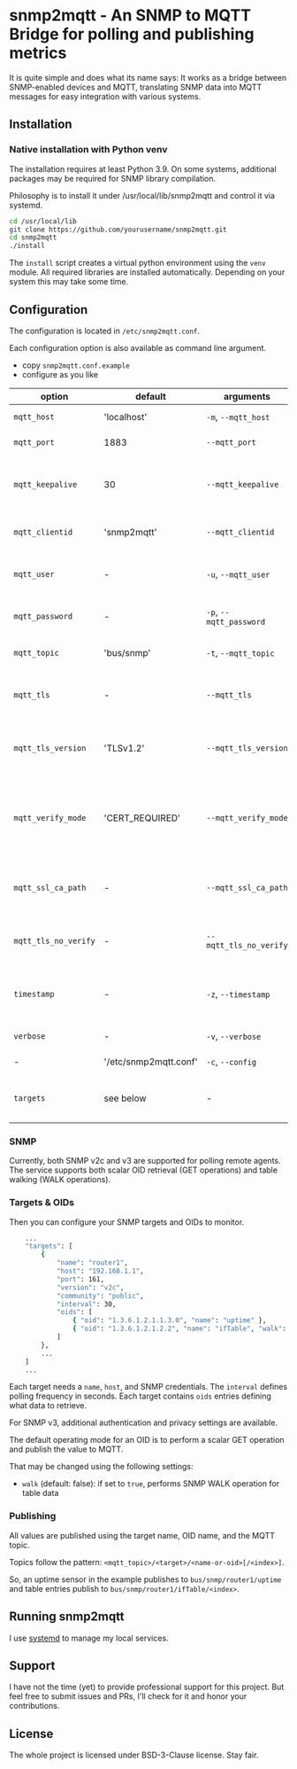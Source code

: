 # snmp2mqtt - An SNMP to MQTT Bridge for polling and publishing metrics

It is quite simple and does what its name says: It works as a bridge between SNMP-enabled devices and MQTT, translating SNMP data into MQTT messages for easy integration with various systems.

## Installation

### Native installation with Python venv

The installation requires at least Python 3.9.
On some systems, additional packages may be required for SNMP library compilation.

Philosophy is to install it under /usr/local/lib/snmp2mqtt and control it via systemd.

```bash
cd /usr/local/lib
git clone https://github.com/yourusername/snmp2mqtt.git
cd snmp2mqtt
./install
```

The `install` script creates a virtual python environment using the `venv` module.
All required libraries are installed automatically.
Depending on your system this may take some time.

## Configuration

The configuration is located in `/etc/snmp2mqtt.conf`.

Each configuration option is also available as command line argument.

- copy `snmp2mqtt.conf.example`
- configure as you like

| option                   | default              | arguments                  | comment                                                                                |
|--------------------------|----------------------|----------------------------|----------------------------------------------------------------------------------------|
| `mqtt_host`              | 'localhost'          | `-m`, `--mqtt_host`        | The hostname of the MQTT server.                                                       |
| `mqtt_port`              | 1883                 | `--mqtt_port`              | The port of the MQTT server.                                                           |
| `mqtt_keepalive`         | 30                   | `--mqtt_keepalive`         | The keep alive interval for the MQTT server connection in seconds.                     |
| `mqtt_clientid`          | 'snmp2mqtt'          | `--mqtt_clientid`          | The clientid to send to the MQTT server.                                               |
| `mqtt_user`              | -                    | `-u`, `--mqtt_user`        | The username for the MQTT server connection.                                           |
| `mqtt_password`          | -                    | `-p`, `--mqtt_password`    | The password for the MQTT server connection.                                           |
| `mqtt_topic`             | 'bus/snmp'           | `-t`, `--mqtt_topic`       | The topic to publish MQTT messages.                                                    |
| `mqtt_tls`               | -                    | `--mqtt_tls`               | Use SSL/TLS encryption for MQTT connection.                                            |
| `mqtt_tls_version`       | 'TLSv1.2'            | `--mqtt_tls_version`       | The TLS version to use for MQTT. One of TLSv1, TLSv1.1, TLSv1.2.                      |
| `mqtt_verify_mode`       | 'CERT_REQUIRED'      | `--mqtt_verify_mode`       | The SSL certificate verification mode. One of CERT_NONE, CERT_OPTIONAL, CERT_REQUIRED. |
| `mqtt_ssl_ca_path`       | -                    | `--mqtt_ssl_ca_path`       | The SSL certificate authority file to verify the MQTT server.                          |
| `mqtt_tls_no_verify`     | -                    | `--mqtt_tls_no_verify`     | Do not verify SSL/TLS constraints like hostname.                                       |
| `timestamp`              | -                    | `-z`, `--timestamp`        | Publish timestamps for all topics, e.g. for monitoring purposes.                       |
| `verbose`                | -                    | `-v`, `--verbose`          | Be verbose while running.                                                              |
| -                        | '/etc/snmp2mqtt.conf'| `-c`, `--config`           | The path to the config file.                                                           |
| `targets`                | see below            | -                          | The configuration for the SNMP targets to poll.                                        |

### SNMP

Currently, both SNMP v2c and v3 are supported for polling remote agents.
The service supports both scalar OID retrieval (GET operations) and table walking (WALK operations).

### Targets & OIDs

Then you can configure your SNMP targets and OIDs to monitor.

```bash
    ...
    "targets": [
        {
            "name": "router1",
            "host": "192.168.1.1",
            "port": 161,
            "version": "v2c",
            "community": "public",
            "interval": 30,
            "oids": [
                { "oid": "1.3.6.1.2.1.1.3.0", "name": "uptime" },
                { "oid": "1.3.6.1.2.1.2.2", "name": "ifTable", "walk": true }
            ]
        },
        ...
    ]
    ...
```

Each target needs a `name`, `host`, and SNMP credentials. The `interval` defines polling frequency in seconds.
Each target contains `oids` entries defining what data to retrieve.

For SNMP v3, additional authentication and privacy settings are available.

The default operating mode for an OID is to perform a scalar GET operation and publish the value to MQTT.

That may be changed using the following settings:

* `walk` (default: false): if set to `true`, performs SNMP WALK operation for table data

### Publishing

All values are published using the target name, OID name, and the MQTT topic.

Topics follow the pattern: `<mqtt_topic>/<target>/<name-or-oid>[/<index>]`.

So, an uptime sensor in the example publishes to `bus/snmp/router1/uptime` and table entries publish to `bus/snmp/router1/ifTable/<index>`.

## Running snmp2mqtt

I use [systemd](https://systemd.io/) to manage my local services.

## Support

I have not the time (yet) to provide professional support for this project.
But feel free to submit issues and PRs, I'll check for it and honor your contributions.

## License

The whole project is licensed under BSD-3-Clause license. Stay fair.

